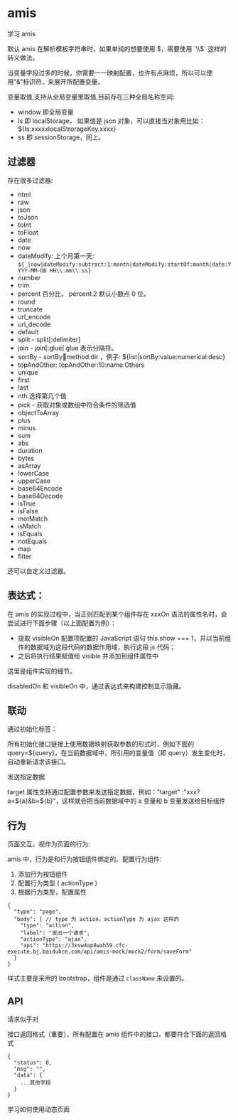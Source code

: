 # amis

学习 amis

默认 amis 在解析模板字符串时，如果单纯的想要使用 $，需要使用 `\\$` 这样的转义做法。

当变量字段过多的时候，你需要一一映射配置，也许有点麻烦，所以可以使用"&"标识符，来展开所配置变量。

变量取值,支持从全局变量里取值,目前存在三种全局名称空间:

- window 即全局变量
- ls 即 localStorage， 如果值是 json 对象，可以直接当对象用比如：${ls:xxxxxlocalStrorageKey.xxxx}
- ss 即 sessionStorage，同上。

## 过滤器

存在很多过滤器:

- html
- raw
- json
- toJson
- toInt
- toFloat
- date
- now
- dateModify: 上个月第一天: `${_|now|dateModify:subtract:1:month|dateModify:startOf:month|date:YYYY-MM-DD HH\\:mm\\:ss}`
- number
- trim
- percent 百分比， percent:2 默认小数点 0 位。
- round
- truncate
- url_encode
- url_decode
- default
- split - split[:delimiter]
- join - join[:glue] glue 表示分隔符。
- sortBy - sortBy:key:method:dir ，例子: ${list|sortBy:value:numerical:desc}
- topAndOther: topAndOther:10:name:Others
- unique
- first
- last
- nth 选择第几个值
- pick - 获取对象或数组中符合条件的筛选值
- objectToArray
- plus
- minus
- sum
- abs
- duration
- bytes
- asArray
- lowerCase
- upperCase
- base64Encode
- base64Decode
- isTrue
- isFalse
- motMatch
- isMatch
- isEquals
- notEquals
- map
- filter

还可以自定义过滤器。

## 表达式：

在 amis 的实现过程中，当正则匹配到某个组件存在 xxxOn 语法的属性名时，会尝试进行下面步骤（以上面配置为例）：

- 提取 visibleOn 配置项配置的 JavaScript 语句 this.show === 1，并以当前组件的数据域为这段代码的数据作用域，执行这段 js 代码；
- 之后将执行结果赋值给 visible 并添加到组件属性中

这里是组件实现的细节。

disabledOn 和 visibleOn 中，通过表达式来构建控制显示隐藏。

## 联动

通过初始化标签：

所有初始化接口链接上使用数据映射获取参数的形式时，例如下面的 query=${query}，在当前数据域中，所引用的变量值（即 query）发生变化时，自动重新请求该接口。

发送指定数据

target 属性支持通过配置参数来发送指定数据，例如："target" :"xxx?a=${a}&b=${b}"，这样就会把当前数据域中的 a 变量和 b 变量发送给目标组件

## 行为

页面交互，视作为页面的行为:

amis 中，行为是和行为按钮组件绑定的。配置行为组件:

1. 添加行为按钮组件
2. 配置行为类型 ( actionType )
3. 根据行为类型，配置属性

```
{
  "type": "page",
  "body": { // type 为 action，actionType 为 ajax 这样的
    "type": "action",
    "label": "发出一个请求",
    "actionType": "ajax",
    "api": "https://3xsw4ap8wah59.cfc-execute.bj.baidubce.com/api/amis-mock/mock2/form/saveForm"
  }
}
```

样式主要是采用的 bootstrap，组件是通过 `className` 来设置的。 

## API 

请求似乎对 

接口返回格式（重要），所有配置在 amis 组件中的接口，都要符合下面的返回格式

```
{
  "status": 0,
  "msg": "",
  "data": {
    ...其他字段
  }
}
```

学习如何使用动态页面